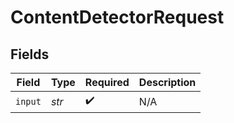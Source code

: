 # ContentDetectorRequest


## Fields

| Field              | Type               | Required           | Description        |
| ------------------ | ------------------ | ------------------ | ------------------ |
| `input`            | *str*              | :heavy_check_mark: | N/A                |